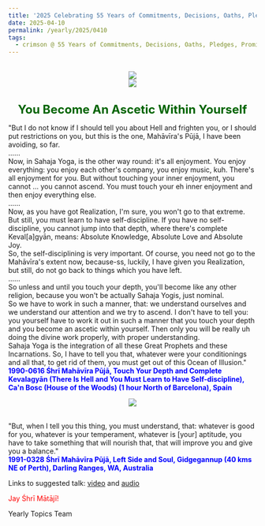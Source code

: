 ```yaml
---
title: '2025 Celebrating 55 Years of Commitments, Decisions, Oaths, Pledges, Promises, and Vows, Post 8 on Śhrī Mahāvīra Jayanti'
date: 2025-04-10
permalink: /yearly/2025/0410
tags:
  - crimson @ 55 Years of Commitments, Decisions, Oaths, Pledges, Promises, and Vows
---
```


<br>
<div style="text-align: center"><img src="https://pub-b6058b8fc5314638989cdd5e49178be6.r2.dev/2025_55_Years.png" /></div>

<div style="text-align: center"><img src="https://pub-b6058b8fc5314638989cdd5e49178be6.r2.dev/1991-0328_(Photo_credit_Matthew_Fogarty).jpg" /></div>

<br>
<p style="color:DarkGreen; text-align:center">
<font size="+2"><b>You Become An Ascetic Within Yourself</b><br></font>
</p>

<p>
"But I do not know if I should tell you about Hell and frighten you, or I should put restrictions on you, but this is the one, Mahāvīra's Pūjā, I have been avoiding, so far.<br>
......<br>
Now, in Sahaja Yoga, is the other way round: it's all enjoyment. You enjoy everything: you enjoy each other's company, you enjoy music, kuh. There's all enjoyment for you. But without touching your inner enjoyment, you cannot ... you cannot ascend. You must touch your eh inner enjoyment and then enjoy everything else.<br> 
......<br>
Now, as you have got Realization, I'm sure, you won't go to that extreme. But still, you must learn to have self-discipline. If you have no self-discipline, you cannot jump into that depth, where there's complete Keval[a]gyān, means: Absolute Knowledge, Absolute Love and Absolute Joy.<br>
So, the self-disciplining is very important. Of course, you need not go to the Mahāvīra's extent now, because-ss, luckily, I have given you Realization, but still, do not go back to things which you have left.<br>
......<br>
So unless and until you touch your depth, you'll become like any other religion, because you won't be actually Sahaja Yogis, just nominal.<br>
So we have to work in such a manner, that: we understand ourselves and we understand our attention and we try to ascend. I don't have to tell you: you yourself have to work it out in such a manner that you touch your depth and you become an ascetic within yourself. Then only you will be really uh doing the divine work properly, with proper understanding.<br>
Sahaja Yoga is the integration of all these Great Prophets and these Incarnations. So, I have to tell you that, whatever were your conditionings and all that, to get rid of them, you must get out of this Ocean of Illusion."<br>
<font color="blue"><b>1990-0616 Śhrī Mahāvīra Pūjā, Touch Your Depth and Complete Kevalagyān (There Is Hell and You Must Learn to Have Self-discipline), Ca'n Bosc (House of the Woods) (1 hour North of Barcelona), Spain</b></font><br>
</p>

<div style="text-align: center"><img src="https://pub-b6058b8fc5314638989cdd5e49178be6.r2.dev/1990-0615_Evening_Program_the_day_before_Shri_Mahavira_Puja_Can_Bosc_(House_of_the_Woods)_(1_hour_North_of_Barcelona)_Spain_01_(Balwant_Kumbhojkar_Collection).jpg" /></div>

<br>

<p>
"But, when I tell you this thing, you must understand, that: whatever is good for you, whatever is your temperament, whatever is [your] aptitude, you have to take something that will nourish that, that will improve you and give you a balance."<br>
<font color="blue"><b>1991-0328 Śhrī Mahāvīra Pūjā, Left Side and Soul, Gidgegannup (40 kms NE of Perth), Darling Ranges, WA, Australia</b></font><br>
</p>

Links to suggested talk: <a href="https://vimeo.com/543938237"> video</a> and <a href="https://soundcloud.com/nirmala-vidya-portal/1990-0617-1"> audio</a><br>

<p style="color:red;">Jay Śhrī Mātājī!<br></p>

<p>Yearly Topics Team</p>